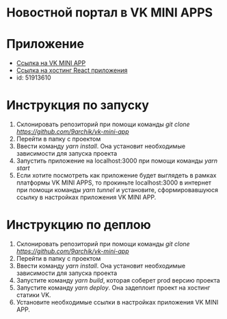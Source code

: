 # Новостной портал в VK MINI APPS

# Приложение 
* [Ссылка на VK MINI APP](https://vk.com/app51913610)
* [Ссылка на хостинг React приложения](https://prod-app51913610-6e07fffff161.pages-ac.vk-apps.com/index.html)
* id: 51913610

# Инструкция по запуску
1. Склонировать репозиторий при помощи команды *git clone https://github.com/9archik/vk-mini-app*
2. Перейти в папку с проектом
3. Ввести команду *yarn install*. Она установит необходимые зависимости для запуска проекта
4. Запустить приложение на localhost:3000 при помощи команды *yarn start*
5. Если хотите посмотреть как приложение будет выглядеть в рамках платформы VK MINI APPS, то прокиньте localhost:3000 в интернет
при помощи команды *yarn tunnel* и установите, сформировавшуюся ссылку в настройках приложения VK MINI APP.


# Инструкцию по деплою
1. Склонировать репозиторий при помощи команды *git clone https://github.com/9archik/vk-mini-app*
2. Перейти в папку с проектом
3. Ввести команду *yarn install*. Она установит необходимые зависимости для запуска проекта
4. Запустите команду *yarn build*, которая соберет prod версию проекта
5. Запустите команду *yarn deploy*. Она задеплоит проект на хостинг статики VK.
6. Установите необходимые ссылки в настройках приложения VK MINI APP.


